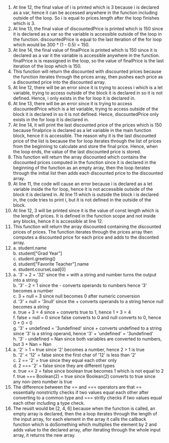 1. At line 12, the final value of i is printed which is 3 because i is declared as a var, hence it can be accessed anywhere in the function including outside of the loop. So i is equal to prices.length after the loop finishes which is 3.
2. At line 13, the final value of discountedPrice is printed which is 150 since it is declared as a var so the variable is accessible outside of the loop in the function. discountedPrice is equal to the last iteration of the for loop which would be 300 * (1 - 0.5) = 150.
3. At line 14, the final value of finalPrice is printed which is 150 since it is declared as a var it the variable is accessible anywhere in the function. finalPrice is is reassigned in the loop, so the value of finalPrice is the last iteration of the loop which is 150.
4. This function will return the discounted with discounted prices because the function iterates through the prices array, then pushes each price as a discounted price into the discounted array.
5. At line 12, there will be an error since it is trying to access i which is a let variable, trying to access outside of the block it is declared in so it is not defined. Hence, i only exists in the for loop it is declared in.
6. At line 13, there will be an error since it is trying to access discountedPrice which is a let variable, trying to access outside of the block it is declared in so it is not defined. Hence, discountedPrice only exists in the for loop it is declared in.
7. At line 14, it will print the last discounted price of the prices which is 150 because finalprice is declared as a let variable in the main function block, hence it is accessible. The reason why it is the last discounted price of the list is because the for loop iterates through the list of prices from the beginning to calculate and store the final price. Hence, when the loop ends, the value of the last discounted price is stored.
8. This function will return the array discounted which contains the discounted prices computed in the function since it is declared in the beginning of the function as an empty array, then the loop iterates through the initial list then adds each discounted price to the discounted array.
9. At line 11, the code will cause an error because i is declared as a let variable inside the for loop, hence it is not accessible outside of the block it is declared in. At line 11 which is outside the block i is declared in, the code tries to print i, but it is not defined in the outside of the block.
10. At line 12, 3 will be printed since it is the value of const length which is the length of prices. It is defined in the function scope and not inside any blocks, hence it is accessible at line 12.
11. This function will return the array discounted containing the discounted prices of prices. The function iterates through the prices array then computes a discounted price for each price and adds to the disconted array.
12. a. student.name\
    b. student["Grad Year"]\
    c. student.greeting()\
    d. student["Favorite Teacher"].name\
    e. student.courseLoad[0]
13. a. '3' + 2 = '32' since the + with a string and number turns the output into a string\
    b. '3' - 2 = 1 since the - converts operands to numbers hence '3' becomes a number\
    c. 3 + null = 3 since null becomes 0 after numeric conversion\
    d. '3' + null = '3null' since the + converts operands to a string hence null becomes a string\
    e. true + 3 = 4 since + converts true to 1, hence 1 + 3 = 4\
    f. false + null = 0 since false converts to 0 and null converts to 0, hence 0 + 0 = 0\
    g. '3' + undefined = '3undefined' since + converts undefined to a string since '3' is a string operand, hence '3' + 'undefined' = '3undefined'\
    h. '3' - undefined = Nan since both variables are converted to numbers, but 3 + Nan = Nan
14. a. '2' > 1 = true since '2' becomes a number, hence 2 > 1 is true\
    b. '2' < '12' = false since the first char of '12' is less than '2'\
    c. 2 == '2' = true since they equal each other only\
    d. 2 === '2' = false since they are different types\
    e. true == 2 = false since boolean true becomes 1 which is not equal to 2\
    f. true === Boolean(2) = true since Boolean(2) converts to true since any non-zero number is true
15. The difference between the == and === operators are that == essentially nonstrictly checks if two values equal each other after converting to a common type and === stritly checks if two values equal each other including a type check.
17. The reuslt would be [2, 4, 6] because when the function is called, an empty array is declared, then the a loop iterates through the length of the input array, for each element in the array it calls the callback function which is doSomething which multiplies the element by 2 and adds value to the declared array, after iterating through the whole input array, it returns the new array.
